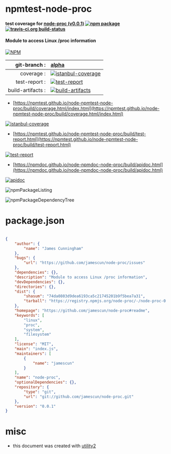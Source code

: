 # npmtest-node-proc

#### test coverage for  [node-proc (v0.0.1)](https://github.com/jamescun/node-proc#readme)  [![npm package](https://img.shields.io/npm/v/npmtest-node-proc.svg?style=flat-square)](https://www.npmjs.org/package/npmtest-node-proc) [![travis-ci.org build-status](https://api.travis-ci.org/npmtest/node-npmtest-node-proc.svg)](https://travis-ci.org/npmtest/node-npmtest-node-proc)

#### Module to access Linux /proc information

[![NPM](https://nodei.co/npm/node-proc.png?downloads=true&downloadRank=true&stars=true)](https://www.npmjs.com/package/node-proc)

| git-branch : | [alpha](https://github.com/npmtest/node-npmtest-node-proc/tree/alpha)|
|--:|:--|
| coverage : | [![istanbul-coverage](https://npmtest.github.io/node-npmtest-node-proc/build/coverage.badge.svg)](https://npmtest.github.io/node-npmtest-node-proc/build/coverage.html/index.html)|
| test-report : | [![test-report](https://npmtest.github.io/node-npmtest-node-proc/build/test-report.badge.svg)](https://npmtest.github.io/node-npmtest-node-proc/build/test-report.html)|
| build-artifacts : | [![build-artifacts](https://npmtest.github.io/node-npmtest-node-proc/glyphicons_144_folder_open.png)](https://github.com/npmtest/node-npmtest-node-proc/tree/gh-pages/build)|

- [https://npmtest.github.io/node-npmtest-node-proc/build/coverage.html/index.html](https://npmtest.github.io/node-npmtest-node-proc/build/coverage.html/index.html)

[![istanbul-coverage](https://npmtest.github.io/node-npmtest-node-proc/build/screenCapture.buildCi.browser.%252Ftmp%252Fbuild%252Fcoverage.lib.html.png)](https://npmtest.github.io/node-npmtest-node-proc/build/coverage.html/index.html)

- [https://npmtest.github.io/node-npmtest-node-proc/build/test-report.html](https://npmtest.github.io/node-npmtest-node-proc/build/test-report.html)

[![test-report](https://npmtest.github.io/node-npmtest-node-proc/build/screenCapture.buildCi.browser.%252Ftmp%252Fbuild%252Ftest-report.html.png)](https://npmtest.github.io/node-npmtest-node-proc/build/test-report.html)

- [https://npmdoc.github.io/node-npmdoc-node-proc/build/apidoc.html](https://npmdoc.github.io/node-npmdoc-node-proc/build/apidoc.html)

[![apidoc](https://npmdoc.github.io/node-npmdoc-node-proc/build/screenCapture.buildCi.browser.%252Ftmp%252Fbuild%252Fapidoc.html.png)](https://npmdoc.github.io/node-npmdoc-node-proc/build/apidoc.html)

![npmPackageListing](https://npmtest.github.io/node-npmtest-node-proc/build/screenCapture.npmPackageListing.svg)

![npmPackageDependencyTree](https://npmtest.github.io/node-npmtest-node-proc/build/screenCapture.npmPackageDependencyTree.svg)



# package.json

```json

{
    "author": {
        "name": "James Cunningham"
    },
    "bugs": {
        "url": "https://github.com/jamescun/node-proc/issues"
    },
    "dependencies": {},
    "description": "Module to access Linux /proc information",
    "devDependencies": {},
    "directories": {},
    "dist": {
        "shasum": "74da0803d9dea6193ca5c21745201b9f5bea7a31",
        "tarball": "https://registry.npmjs.org/node-proc/-/node-proc-0.0.1.tgz"
    },
    "homepage": "https://github.com/jamescun/node-proc#readme",
    "keywords": [
        "linux",
        "proc",
        "system",
        "filesystem"
    ],
    "license": "MIT",
    "main": "index.js",
    "maintainers": [
        {
            "name": "jamescun"
        }
    ],
    "name": "node-proc",
    "optionalDependencies": {},
    "repository": {
        "type": "git",
        "url": "git://github.com/jamescun/node-proc.git"
    },
    "version": "0.0.1"
}
```



# misc
- this document was created with [utility2](https://github.com/kaizhu256/node-utility2)
